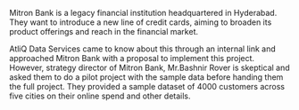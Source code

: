 Mitron Bank is a legacy financial institution headquartered in Hyderabad. They
want to introduce a new line of credit cards, aiming to broaden its product
offerings and reach in the financial market.

AtliQ Data Services came to know about this through an internal link and
approached Mitron Bank with a proposal to implement this project. However,
strategy director of Mitron Bank, Mr.Bashnir Rover is skeptical and asked them
to do a pilot project with the sample data before handing them the full project.
They provided a sample dataset of 4000 customers across five cities on their
online spend and other details.

